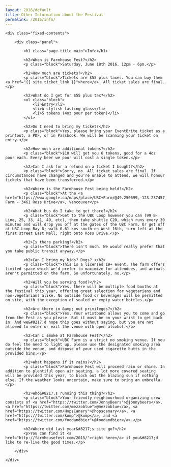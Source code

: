 ```yaml
---
layout: 2016/default
title: Other Information about the Festival
permalink: /2016/info/
---
```


<div class="panel-container one-up">

	<div class="fixed-contents">

		<div class="panel">

		    <h1 class="page-title main">Info</h1>

		    <h2>When is Farmhouse Fest?</h2>
			<p class="block">Saturday, June 18th 2016. 12pm - 6pm.</p>

		    <h2>How much are tickets?</h2>
			<p class="block">Tickets are $55 plus taxes. You can buy them <a href="{{ site.ticket_link }}">here</a>. All ticket sales are final.</p>

		    <h2>What do I get for $55 plus tax?</h2>
		    <ul class="block">
				<li>Entry</li>
				<li>A stylish tasting glass</li>
				<li>5 tokens (4oz pour per token)</li>
			</ul>

			<h2>Do I need to bring my ticket?</h2>
			<p class="block">Yes, please bring your EventBrite ticket as a printout, a PDF, or in Passbook. We will be scanning your ticket on entry.</p>

		    <h2>How much are additional tokens?</h2>
			<p class="block">$10 will get you 6 tokens, good for a 4oz pour each. Every beer we pour will cost a single token.</p>

		    <h2>Can I ask for a refund on a ticket I bought?</h2>
			<p class="block">Sorry, no. All ticket sales are final. If circumstances have changed and you're unable to attend, we will honour tickets that have been transferred.</p>

		    <h2>Where is the Farmhouse Fest being held?</h2>
			<p class="block">At the <a href="https://www.google.ca/maps/place/UBC+Farm/@49.250699,-123.237457,14z/data=!4m2!3m1!1s0x548672d4799fae1f:0xe9b92d59922eb0d">UBC Farm - 3461 Ross Drive</a>, Vancouver</p>

		    <h2>What bus do I take to get there?</h2>
			<p class="block">Get to the UBC Loop however you can (99 B-Line, 25, 33, 41, 49, etc), then take shuttle C20, which runs every 30 minutes and will drop you off at the gates of the UBC Farm. Or get off at UBC Loop Bay 8; walk 0.61 kms south on West 16th, turn left at the first street East Mall; right onto Ross Drive.</p>

		    <h2>Is there parking?</h2>
			<p class="block">There isn't much. We would really prefer that you take public transit anyway.</p>

		    <h2>Can I bring my kids? Dogs? </h2>
			<p class="block">This is a licensed 19+ event. The farm offers limited space which we'd prefer to maximize for attendees, and animals aren't permitted on the farm. So unfortunately, no.</p>

		    <h2>Will you be serving food?</h2>
			<p class="block">Yes, there will be multiple food booths at the festival this year, offering great selection for vegetarians and non-vegetarians alike. No outside food or beverages will be permitted on site, with the exception of sealed or empty water bottles.</p>

		    <h2>Are there in &amp; out privileges?</h2>
			<p class="block">Yes. Your wristband allows you to come and go from the Fest as you please. But it must be on your wrist to get back in. And we&#8217;d hope this goes without saying, but you are not allowed to enter or exit the venue with open alcohol.</p>

		    <h2>Can I smoke at Farmhouse Fest?</h2>
			<p class="block">UBC Farm is a strict no smoking venue. If you do feel the need to light up, please use the designated smoking area outside the venue, and dispose of your used cigarette butts in the provided bins.</p>

		    <h2>What happens if it rains?</h2>
			<p class="block">Farmhouse Fest will proceed rain or shine. In addition to plentiful open air seating, a lot more covered seating will be provided this year, to block out the blazing sun if nothing else. If the weather looks uncertain, make sure to bring an umbrella.</p>

		    <h2>Who&#8217;s running this thing?</h2>
		    <p class="block">Your friendly neighbourhood organizing crew consists of <a href="https://twitter.com/JonnyBeers">@jonnybeers</a>, <a href="https://twitter.com/mezzoblue">@mezzoblue</a>, <a href="https://twitter.com/HopsCanary">@hopscanary</a>, <a href="https://twitter.com/kump">@kump</a>, and <a href="https://twitter.com/foodandbier">@foodandbier</a>.</p>

		    <h2>Where did last year&#8217;s site go?</h2>
		    <p>You can find it <a href="http://farmhousefest.com/2015/">right here</a> if you&#8217;d like to re-live the good times.</p>
			
		</div>

	</div>
</div>
